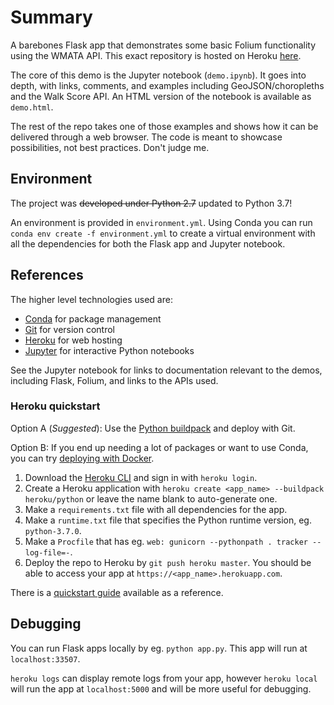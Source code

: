 # Summary

A barebones Flask app that demonstrates some basic Folium functionality using the WMATA API. This exact repository is hosted on Heroku [here](http://whorl.herokuapp.com).

The core of this demo is the Jupyter notebook (`demo.ipynb`). It goes into depth, with links, comments, and examples including GeoJSON/choropleths and the Walk Score API. An HTML version of the notebook is available as `demo.html`.

The rest of the repo takes one of those examples and shows how it can be delivered through a web browser. The code is meant to showcase possibilities, not best practices. Don't judge me.

## Environment

The project was ~~developed under Python 2.7~~ updated to Python 3.7!

An environment is provided in `environment.yml`. Using Conda you can run `conda env create -f environment.yml` to create a virtual environment with all the dependencies for both the Flask app and Jupyter notebook.

## References

The higher level technologies used are:
* [Conda](https://conda.io/docs/) for package management
* [Git](https://git-scm.com/) for version control
* [Heroku](https://www.heroku.com) for web hosting
* [Jupyter](http://jupyter.org) for interactive Python notebooks

See the Jupyter notebook for links to documentation relevant to the demos, including Flask, Folium, and links to the APIs used.

### Heroku quickstart

Option A (*Suggested*): Use the [Python buildpack](https://github.com/heroku/heroku-buildpack-python) and deploy with Git.

Option B: If you end up needing a lot of packages or want to use Conda, you can try [deploying with Docker](https://devcenter.heroku.com/categories/deploying-with-docker).

1. Download the [Heroku CLI](https://devcenter.heroku.com/articles/heroku-cli) and sign in with `heroku login`.
1. Create a Heroku application with `heroku create <app_name> --buildpack heroku/python` or leave the name blank to auto-generate one.
1. Make a `requirements.txt` file with all dependencies for the app.
1. Make a `runtime.txt` file that specifies the Python runtime version, eg. `python-3.7.0`.
1. Make a `Procfile` that has eg. `web: gunicorn --pythonpath . tracker --log-file=-`.
1. Deploy the repo to Heroku by `git push heroku master`. You should be able to access your app at `https://<app_name>.herokuapp.com`.

There is a [quickstart guide](https://devcenter.heroku.com/articles/getting-started-with-python) available as a reference.

## Debugging

You can run Flask apps locally by eg. `python app.py`. This app will run at `localhost:33507`.

`heroku logs` can display remote logs from your app, however `heroku local` will run the app at `localhost:5000` and will be more useful for debugging.
